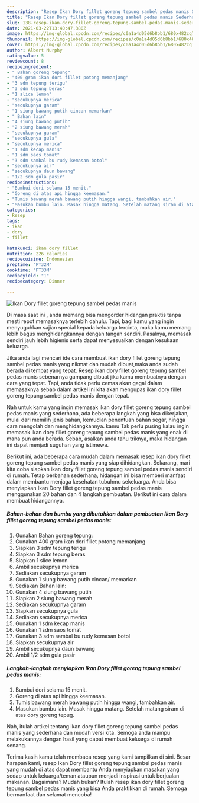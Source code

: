 ```yaml
---
description: "Resep Ikan Dory fillet goreng tepung sambel pedas manis Sederhana Untuk Jualan"
title: "Resep Ikan Dory fillet goreng tepung sambel pedas manis Sederhana Untuk Jualan"
slug: 138-resep-ikan-dory-fillet-goreng-tepung-sambel-pedas-manis-sederhana-untuk-jualan
date: 2021-03-22T13:40:47.380Z
image: https://img-global.cpcdn.com/recipes/c0a1a4d05d6b8bb1/680x482cq70/ikan-dory-fillet-goreng-tepung-sambel-pedas-manis-foto-resep-utama.jpg
thumbnail: https://img-global.cpcdn.com/recipes/c0a1a4d05d6b8bb1/680x482cq70/ikan-dory-fillet-goreng-tepung-sambel-pedas-manis-foto-resep-utama.jpg
cover: https://img-global.cpcdn.com/recipes/c0a1a4d05d6b8bb1/680x482cq70/ikan-dory-fillet-goreng-tepung-sambel-pedas-manis-foto-resep-utama.jpg
author: Albert Murphy
ratingvalue: 5
reviewcount: 8
recipeingredient:
- " Bahan goreng tepung"
- "400 gram ikan dori fillet potong memanjang"
- "3 sdm tepung terigu"
- "3 sdm tepung beras"
- "1 slice lemon"
- "secukupnya merica"
- "secukupnya garam"
- "1 siung bawang putih cincan memarkan"
- " Bahan lain"
- "4 siung bawang putih"
- "2 siung bawang merah"
- "secukupnya garam"
- "secukupnya gula"
- "secukupnya merica"
- "1 sdm kecap manis"
- "1 sdm saos tomat"
- "3 sdm sambal bu rudy kemasan botol"
- "secukupnya air"
- "secukupnya daun bawang"
- "1/2 sdm gula pasir"
recipeinstructions:
- "Bumbui dori selama 15 menit."
- "Goreng di atas api hingga keemasan."
- "Tumis bawang merah bawang putih hingga wangi, tambahkan air."
- "Masukan bumbu lain. Masak hingga matang. Setelah matang siram di atas dory goreng tepug."
categories:
- Resep
tags:
- ikan
- dory
- fillet

katakunci: ikan dory fillet 
nutrition: 226 calories
recipecuisine: Indonesian
preptime: "PT32M"
cooktime: "PT33M"
recipeyield: "1"
recipecategory: Dinner

---
```



![Ikan Dory fillet goreng tepung sambel pedas manis](https://img-global.cpcdn.com/recipes/c0a1a4d05d6b8bb1/680x482cq70/ikan-dory-fillet-goreng-tepung-sambel-pedas-manis-foto-resep-utama.jpg)

Di masa  saat ini , anda memang bisa mengorder hidangan praktis tanpa mesti repot memasaknya terlebih dahulu. Tapi, bagi kamu yang ingin menyuguhkan sajian special kepada keluarga tercinta, maka kamu memang lebih bagus menghidangkannya dengan tangan sendiri. Pasalnya, memasak sendiri jauh lebih higienis serta dapat menyesuaikan dengan kesukaan keluarga.

Jika anda lagi mencari ide cara membuat ikan dory fillet goreng tepung sambel pedas manis yang nikmat dan mudah dibuat,maka anda sudah berada di tempat yang tepat. Resep ikan dory fillet goreng tepung sambel pedas manis  sebenarnya gampang dibuat jika kamu membuatnya dengan cara yang tepat. Tapi, anda tidak perlu cemas akan gagal dalam memasaknya 
sebab dalam artikel ini kita akan mengupas ikan dory fillet goreng tepung sambel pedas manis dengan tepat.  



Nah untuk kamu yang ingin memasak ikan dory fillet goreng tepung sambel pedas manis yang sederhana, ada beberapa langkah yang bisa dikerjakan, mulai dari memilih jenis bahan, kemudian penentuan bahan segar, hingga cara mengolah dan menghidangkannya. kamu Tak perlu pusing kalau ingin memasak ikan dory fillet goreng tepung sambel pedas manis yang enak di mana pun anda berada. Sebab, asalkan anda  tahu triknya, maka hidangan ini dapat menjadi suguhan yang istimewa.

Berikut ini, ada beberapa cara mudah dalam memasak resep ikan dory fillet goreng tepung sambel pedas manis yang siap dihidangkan. Sekarang, mari kita coba siapkan ikan dory fillet goreng tepung sambel pedas manis sendiri di rumah. Tetap berbahan sederhana, hidangan ini bisa memberi manfaat dalam membantu menjaga kesehatan tubuhmu sekeluarga. Anda bisa menyiapkan Ikan Dory fillet goreng tepung sambel pedas manis menggunakan 20 bahan dan 4 langkah pembuatan. Berikut ini cara dalam membuat hidangannya.

<!--inarticleads1-->

##### Bahan-bahan dan bumbu yang dibutuhkan dalam pembuatan Ikan Dory fillet goreng tepung sambel pedas manis:

1. Gunakan  Bahan goreng tepung:
1. Gunakan 400 gram ikan dori fillet potong memanjang
1. Siapkan 3 sdm tepung terigu
1. Siapkan 3 sdm tepung beras
1. Siapkan 1 slice lemon
1. Ambil secukupnya merica
1. Sediakan secukupnya garam
1. Gunakan 1 siung bawang putih cincan/ memarkan
1. Sediakan  Bahan lain:
1. Gunakan 4 siung bawang putih
1. Siapkan 2 siung bawang merah
1. Sediakan secukupnya garam
1. Siapkan secukupnya gula
1. Sediakan secukupnya merica
1. Gunakan 1 sdm kecap manis
1. Gunakan 1 sdm saos tomat
1. Gunakan 3 sdm sambal bu rudy kemasan botol
1. Siapkan secukupnya air
1. Ambil secukupnya daun bawang
1. Ambil 1/2 sdm gula pasir




<!--inarticleads2-->

##### Langkah-langkah menyiapkan Ikan Dory fillet goreng tepung sambel pedas manis:

1. Bumbui dori selama 15 menit.
1. Goreng di atas api hingga keemasan.
1. Tumis bawang merah bawang putih hingga wangi, tambahkan air.
1. Masukan bumbu lain. Masak hingga matang. Setelah matang siram di atas dory goreng tepug.




Nah, itulah artikel tentang  ikan dory fillet goreng tepung sambel pedas manis  yang sederhana dan mudah versi kita. Semoga anda mampu melakukannya dengan hasil yang dapat membuat keluarga di rumah senang. 

Terima kasih kamu telah membaca resep yang kami tampilkan di sini. Besar harapan kami, resep  Ikan Dory fillet goreng tepung sambel pedas manis yang mudah di atas dapat membantu Anda menyiapkan masakan yang sedap untuk keluarga/teman ataupun menjadi inspirasi untuk berjualan makanan. Bagaimana? Mudah bukan? Itulah resep ikan dory fillet goreng tepung sambel pedas manis yang bisa Anda praktikkan di rumah. Semoga bermanfaat dan selamat mencoba!

